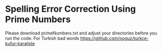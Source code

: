 # Spelling Error Correction Using Prime Numbers
Please download primeNumbers.txt and adjust your directories before you run the code.
For Turkish bad words https://github.com/ooguz/turkce-kufur-karaliste
